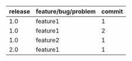 
|release|feature/bug/problem|commit|
|---|---|---|
|1.0|feature1|1|
|1.0|feature1|2|
|1.0|feature2|1|
|2.0|feature1|1|
